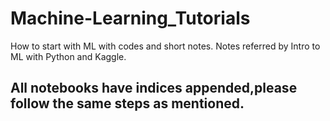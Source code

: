 # Machine-Learning_Tutorials
How to start with ML with codes and short notes. Notes referred by Intro to ML with Python and Kaggle.


## All notebooks have indices appended,please follow the same steps as mentioned.
